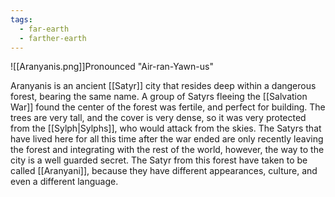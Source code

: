 ```yaml
---
tags:
  - far-earth
  - farther-earth
---
```

![[Aranyanis.png]]Pronounced "Air-ran-Yawn-us"

Aranyanis is an ancient [[Satyr]] city that resides deep within a dangerous forest, bearing the same name. A group of Satyrs fleeing the [[Salvation War]] found the center of the forest was fertile, and perfect for building. The trees are very tall, and the cover is very dense, so it was very protected from the [[Sylph|Sylphs]], who would attack from the skies. The Satyrs that have lived here for all this time after the war ended are only recently leaving the forest and integrating with the rest of the world, however, the way to the city is a well guarded secret. The Satyr from this forest have taken to be called [[Aranyani]], because they have different appearances, culture, and even a different language.
